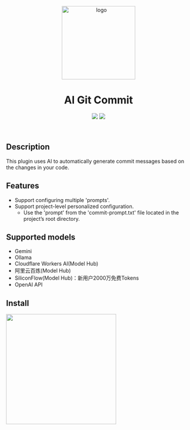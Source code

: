 <div align="center">
    <a href="https://plugins.jetbrains.com/plugin/24851-ai-git-commit">
        <img src="./src/main/resources/META-INF/pluginIcon.svg" width="200" height="200" alt="logo"/>
    </a>
</div>
<h1 align="center">AI Git Commit</h1>

<p align="center">
<a href="https://plugins.jetbrains.com/plugin/24851-ai-git-commit"><img src="https://img.shields.io/jetbrains/plugin/d/24851-ai-git-commit.svg?style=flat-square"></a>
<a href="https://plugins.jetbrains.com/plugin/24851-ai-git-commit"><img src="https://img.shields.io/jetbrains/plugin/v/24851-ai-git-commit.svg?style=flat-square"></a>
</p>
<br>

## Description

This plugin uses AI to automatically generate commit messages based on the changes in your code.

## Features

- Support configuring multiple 'prompts'.
- Support project-level personalized configuration.
  - Use the 'prompt' from the 'commit-prompt.txt' file located in the project’s root directory.

## Supported models

- Gemini
- Ollama
- Cloudflare Workers AI(Model Hub)
- 阿里云百炼(Model Hub)
- SiliconFlow(Model Hub)：新用户2000万免费Tokens
- OpenAI API

## Install

<a href="https://plugins.jetbrains.com/plugin/24851-ai-git-commit">
<img src="https://user-images.githubusercontent.com/12044174/123105697-94066100-d46a-11eb-9832-338cdf4e0612.png" width="300"/>
</a>
